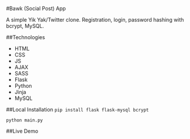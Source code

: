 #Bawk (Social Post) App

A simple Yik Yak/Twitter clone. Registration, login, password hashing with bcrypt, MySQL.

##Technologies
* HTML
* CSS
* JS
* AJAX
* SASS
* Flask
* Python
* Jinja
* MySQL

##Local Installation
`pip install flask flask-mysql bcrypt`

`python main.py`

##Live Demo